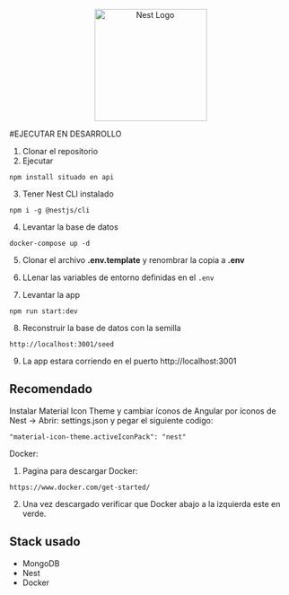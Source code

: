 <p align="center">
  <a href="http://nestjs.com/" target="blank"><img src="https://nestjs.com/img/logo-small.svg" width="200" alt="Nest Logo" /></a>
</p>

#EJECUTAR EN DESARROLLO

1. Clonar el repositorio
2. Ejecutar

```
npm install situado en api
```
3. Tener Nest CLI instalado

```
npm i -g @nestjs/cli
```
4. Levantar la base de datos

```
docker-compose up -d
```

5. Clonar el archivo __.env.template__ y renombrar la copia a __.env__

6. LLenar las variables de entorno definidas en el ```.env``` 

7. Levantar la app

```
npm run start:dev
```

8. Reconstruir la base de datos con la semilla

```
http://localhost:3001/seed
```

9. La app estara corriendo en el puerto http://localhost:3001

## Recomendado

Instalar Material Icon Theme y cambiar íconos de Angular por íconos de Nest -> Abrir: settings.json y pegar el siguiente codigo:

```
"material-icon-theme.activeIconPack": "nest"
```
Docker:

1. Pagina para descargar Docker:

```
https://www.docker.com/get-started/
```

2. Una vez descargado verificar que Docker abajo a la izquierda este en verde.

## Stack usado
* MongoDB
* Nest
* Docker